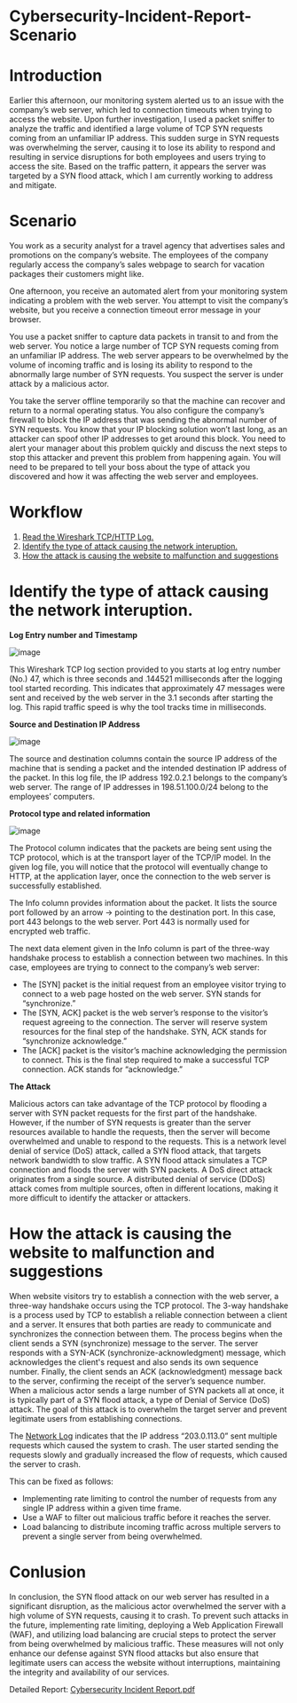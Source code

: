 # Cybersecurity-Incident-Report-Scenario

# Introduction

Earlier this afternoon, our monitoring system alerted us to an issue with the company’s web server, which led to connection timeouts when trying to access the website. Upon further investigation, I used a packet sniffer to analyze the traffic and identified a large volume of TCP SYN requests coming from an unfamiliar IP address. This sudden surge in SYN requests was overwhelming the server, causing it to lose its ability to respond and resulting in service disruptions for both employees and users trying to access the site. Based on the traffic pattern, it appears the server was targeted by a SYN flood attack, which I am currently working to address and mitigate.

# Scenario

You work as a security analyst for a travel agency that advertises sales and promotions on the company’s website. The employees of the company regularly access the company’s sales webpage to search for vacation packages their customers might like. 

One afternoon, you receive an automated alert from your monitoring system indicating a problem with the web server. You attempt to visit the company’s website, but you receive a connection timeout error message in your browser.

You use a packet sniffer to capture data packets in transit to and from the web server. You notice a large number of TCP SYN requests coming from an unfamiliar IP address. The web server appears to be overwhelmed by the volume of incoming traffic and is losing its ability to respond to the abnormally large number of SYN requests. You suspect the server is under attack by a malicious actor. 

You take the server offline temporarily so that the machine can recover and return to a normal operating status. You also configure the company’s firewall to block the IP address that was sending the abnormal number of SYN requests. You know that your IP blocking solution won’t last long, as an attacker can spoof other IP addresses to get around this block. You need to alert your manager about this problem quickly and discuss the next steps to stop this attacker and prevent this problem from happening again. You will need to be prepared to tell your boss about the type of attack you discovered and how it was affecting the web server and employees.

# Workflow

1. [Read the Wireshark TCP/HTTP Log.](https://github.com/SMUGLER79/Cybersecurity-Incident-Report-Scenario/blob/main/Wireshark%20TCP_HTTP%20log.xlsx)
2. [Identify the type of attack causing the network interuption.](#Identify-the-type-of-attack-causing-the-network-interuption.)
3. [How the attack is causing the website to malfunction and suggestions](#How-the-attack-is-causing-the-website-to-malfunction-and-suggestions)
# Identify the type of attack causing the network interuption.

**Log Entry number and Timestamp**

![image](https://github.com/user-attachments/assets/aaf84d53-41b4-4aaf-871f-6fd58345af94)

This Wireshark TCP log section provided to you starts at log entry number (No.) 47, which is three seconds and .144521 milliseconds after the logging tool started recording. This indicates that approximately 47 messages were sent and received by the web server in the 3.1 seconds after starting the log. This rapid traffic speed is why the tool tracks time in milliseconds. 

**Source and Destination IP Address**

![image](https://github.com/user-attachments/assets/0aba484b-c30a-4ac8-80fc-c1629f8a0b55)

The source and destination columns contain the source IP address of the machine that is sending a packet and the intended destination IP address of the packet. In this log file, the IP address 192.0.2.1 belongs to the company’s web server. The range of IP addresses in 198.51.100.0/24 belong to the employees’ computers.

**Protocol type and related information**

![image](https://github.com/user-attachments/assets/b718d611-8cf0-4b8b-aeea-3a0e22bc8602)

The Protocol column indicates that the packets are being sent using the TCP protocol, which is at the transport layer of the TCP/IP model. In the given log file, you will notice that the protocol will eventually change to HTTP, at the application layer, once the connection to the web server is successfully established.

The Info column provides information about the packet. It lists the source port followed by an arrow → pointing to the destination port. In this case, port 443 belongs to the web server. Port 443 is normally used for encrypted web traffic.

The next data element given in the Info column is part of the three-way handshake process to establish a connection between two machines. In this case, employees are trying to connect to the company’s web server: 

  - The [SYN] packet is the initial request from an employee visitor trying to connect to a web page hosted on the web server. SYN stands for “synchronize.” 
  - The [SYN, ACK] packet is the web server’s response to the visitor’s request agreeing to the connection. The server will reserve system resources for the final step of the handshake. SYN, ACK stands for “synchronize acknowledge.”
  - The [ACK] packet is the visitor’s machine acknowledging the permission to connect. This is the final step required to make a successful TCP connection. ACK stands for “acknowledge.”

**The Attack**

Malicious actors can take advantage of the TCP protocol by flooding a server with SYN packet requests for the first part of the handshake. However, if the number of SYN requests is greater than the server resources available to handle the requests, then the server will become overwhelmed and unable to respond to the requests. This is a network level denial of service (DoS) attack, called a SYN flood attack, that targets network bandwidth to slow traffic. A SYN flood attack simulates a TCP connection and floods the server with SYN packets. A DoS direct attack originates from a single source. A distributed denial of service (DDoS) attack comes from multiple sources, often in different locations, making it more difficult to identify the attacker or attackers.


# How the attack is causing the website to malfunction and suggestions

When website visitors try to establish a connection with the web server, a three-way handshake occurs using the TCP protocol. The 3-way handshake is a process used by TCP to establish a reliable connection between a client and a server. It ensures that both parties are ready to communicate and synchronizes the connection between them. The process begins when the client sends a SYN (synchronize) message to the server. The server responds with a SYN-ACK (synchronize-acknowledgment) message, which acknowledges the client's request and also sends its own sequence number. Finally, the client sends an ACK (acknowledgment) message back to the server, confirming the receipt of the server’s sequence number. When a malicious actor sends a large number of SYN packets all at once, it is typically part of a SYN flood attack, a type of Denial of Service (DoS) attack. The goal of this attack is to overwhelm the target server and prevent legitimate users from establishing connections. 

The [Network Log](https://github.com/SMUGLER79/Cybersecurity-Incident-Report-Scenario/blob/main/Wireshark%20TCP_HTTP%20log.xlsx) indicates that the IP address “203.0.113.0” sent multiple requests which caused the system to crash. The user started sending the requests slowly and gradually increased the flow of requests, which caused the server to crash. 

This can be fixed as follows:
 - Implementing rate limiting to control the number of requests from any single IP address within a given time frame. 
 - Use a WAF to filter out malicious traffic before it reaches the server.
 - Load balancing to distribute incoming traffic across multiple servers to prevent a single server from being overwhelmed.


# Conlusion

In conclusion, the SYN flood attack on our web server has resulted in a significant disruption, as the malicious actor overwhelmed the server with a high volume of SYN requests, causing it to crash. To prevent such attacks in the future, implementing rate limiting, deploying a Web Application Firewall (WAF), and utilizing load balancing are crucial steps to protect the server from being overwhelmed by malicious traffic. These measures will not only enhance our defense against SYN flood attacks but also ensure that legitimate users can access the website without interruptions, maintaining the integrity and availability of our services.

Detailed Report: [Cybersecurity Incident Report.pdf](https://github.com/SMUGLER79/Cybersecurity-Incident-Report-Scenario/blob/main/Cybersecurity%20incident%20report.pdf)
